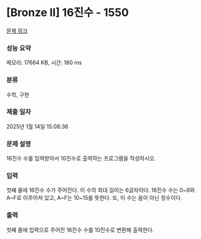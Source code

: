 # [Bronze II] 16진수 - 1550 

[문제 링크](https://www.acmicpc.net/problem/1550) 

### 성능 요약

메모리: 17664 KB, 시간: 180 ms

### 분류

수학, 구현

### 제출 일자

2025년 1월 14일 15:08:36

### 문제 설명

<p>16진수 수를 입력받아서 10진수로 출력하는 프로그램을 작성하시오.</p>

### 입력 

 <p>첫째 줄에 16진수 수가 주어진다. 이 수의 최대 길이는 6글자이다. 16진수 수는 0~9와 A~F로 이루어져 있고, A~F는 10~15를 뜻한다. 또, 이 수는 음이 아닌 정수이다.</p>

### 출력 

 <p>첫째 줄에 입력으로 주어진 16진수 수를 10진수로 변환해 출력한다.</p>

